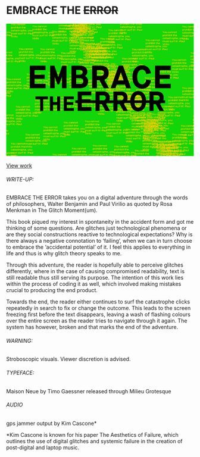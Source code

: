 # EMBRACE THE ~~ERROR~~

<img src="hero.jpg">

[View work](https://samanthangsy.github.io/codewords/Final/EmbraceTheError/)

###### WRITE-UP:
EMBRACE THE ERROR takes you on a digital adventure through the words of philosophers, Walter Benjamin and Paul Virilio as quoted by Rosa Menkman in The Glitch Moment(um).

This book piqued my interest in spontaneity in the accident form and got me thinking of some questions. Are glitches just technological phenomena or are they social constructions reactive to technological expectations? Why is there always a negative connotation to ‘failing’, when we can in turn choose to embrace the ‘accidental potential’ of it. I feel this applies to everything in life and thus is why glitch theory speaks to me. 

Through this adventure, the reader is hopefully able to perceive glitches differently, where in the case of causing compromised readability, text is still readable thus still serving its purpose. The intention of this work lies within the process of coding it as well, which involved making mistakes crucial to producing the end product. 

Towards the end, the reader either continues to surf the catastrophe clicks repeatedly in search to fix or change the outcome. This leads to the screen freezing first before the text disappears, leaving a wash of flashing colours over the entire screen as the reader tries to navigate through it again. The system has however, broken and that marks the end of the adventure.

###### WARNING:
Stroboscopic visuals. Viewer discretion is advised.

###### TYPEFACE:
Maison Neue by Timo Gaessner released through Milieu Grotesque

###### AUDIO
gps jammer output by Kim Cascone*

*Kim Cascone is known for his paper The Aesthetics of Failure, which outlines the use of 				digital glitches and systemic failure in the creation of post-digital and laptop music.
